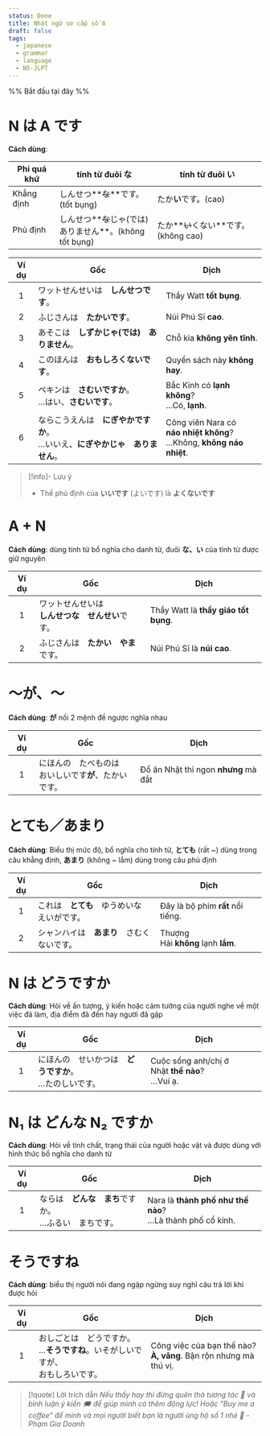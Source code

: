 ```yaml
---
status: Done
title: Nhật ngữ sơ cấp số 8
draft: false
tags:
  - japanese
  - grammar
  - language
  - N5-JLPT
---
```

%% Bắt đầu tại đây %%
# N は A です
**Cách dùng**:

|Phi quá khứ|tính từ đuôi な|tính từ đuôi い|
|---|---|---|
|Khẳng định|しんせつ**~~な~~**です。(tốt bụng)|たか**い**です。(cao)|
|Phủ định|しんせつ**~~な~~じゃ(では)　  <br>ありません**。(không tốt bụng)|たか**~~い~~くない**です。(không cao)|

| Ví dụ | Gốc                                              | Dịch                                                                          |
| :---: | ------------------------------------------------ | ----------------------------------------------------------------------------- |
|   1   | ワットせんせいは　**しんせつです**。                             | Thầy Watt **tốt bụng**.                                                       |
|   2   | ふじさんは　**たかいです**。                                 | Núi Phú Sĩ **cao**.                                                           |
|   3   | あそこは　**しずかじゃ(では)　ありません**。                        | Chỗ kia **không yên tĩnh**.                                                   |
|   4   | このほんは　**おもしろくないです**。                             | Quyển sách này **không hay**.                                                 |
|   5   | ペキンは　**さむいですか**。  <br>…はい、**さむいです**。             | Bắc Kinh có **lạnh không**?  <br>…Có, **lạnh**.                               |
|   6   | ならこうえんは　**にぎやかですか**。  <br>…いいえ、**にぎやかじゃ　ありません**。 | Công viên Nara có  <br>**náo nhiệt không**?  <br>…Không, **không náo nhiệt**. |

> [!info]- Lưu ý
> - Thể phủ định của **いいです** (よいです) là **よくないです**

# A + N
**Cách dùng**: dùng tính từ bổ nghĩa cho danh từ, đuôi **な、い** của tính từ được giữ nguyên

| Ví dụ | Gốc                                                    | Dịch                                 |
|:-----:| ------------------------------------------------------ | ------------------------------------ |
|   1   | ワットせんせいは　  <br>**しんせつな　せんせい**です。 | Thầy Watt là **thầy giáo tốt bụng**. |
|   2   | ふじさんは　**たかい　やま**です。                     | Núi Phú Sĩ là **núi cao**.           |

# ～が、～
**Cách dùng**: **が** nối 2 mệnh đề ngược nghĩa nhau

| Ví dụ | Gốc                                                          | Dịch                                 |
|:-----:| ------------------------------------------------------------ | ------------------------------------ |
|   1   | にほんの　たべものは　  <br>おいしいです**が**、たかいです。 | Đồ ăn Nhật thì ngon **nhưng** mà đắt |

# とても／あまり
**Cách dùng**: Biểu thị mức độ, bổ nghĩa cho tính từ, **とても** (rất ~) dùng trong câu khẳng định, **あまり** (không ~ lắm) dùng trong câu phủ định

| Ví dụ | Gốc                                          | Dịch                               |
|:-----:| -------------------------------------------- | ---------------------------------- |
|   1   | これは　**とても**　ゆうめいな　えいがです。 | Đây là bộ phim **rất** nổi tiếng.  |
|   2   | シャンハイは　**あまり**　さむくないです。   | Thượng Hải **không** lạnh **lắm**. |

# N は どうですか
**Cách dùng**: Hỏi về ấn tượng, ý kiến hoặc cảm tưởng của người nghe về một việc đã làm, địa điểm đã đến hay người đã gặp

| Ví dụ | Gốc                                                         | Dịch                                               |
|:-----:| ----------------------------------------------------------- | -------------------------------------------------- |
|   1   | にほんの　せいかつは　**どうですか**。  <br>…たのしいです。 | Cuộc sống anh/chị ở Nhật **thế nào**?  <br>…Vui ạ. |
	
# N₁ は どんな N₂ ですか
**Cách dùng**: Hỏi về tính chất, trạng thái của người hoặc vật và được dùng với hình thức bổ nghĩa cho danh từ

| Ví dụ | Gốc                                                       | Dịch                                                           |
|:-----:| --------------------------------------------------------- | -------------------------------------------------------------- |
|   1   | ならは　**どんな　まち**ですか。  <br>…ふるい　まちです。 | Nara là **thành phố như thế nào**?  <br>…Là thành phố cổ kính. |

# そうですね
**Cách dùng**: biểu thị người nói đang ngập ngừng suy nghĩ câu trả lời khi được hỏi

| Ví dụ | Gốc                                                  | Dịch                                                                  |
| :---: | ---------------------------------------------------- | --------------------------------------------------------------------- |
|   1   | おしごとは　どうですか。  <br>…**そうですね**。いそがしいですが、  <br>おもしろいです。 | Công việc của bạn thế nào?  <br>**À, vâng**. Bận rộn nhưng mà thú vị. |

> [!quote] Lời trích dẫn
> *Nếu thấy hay thì đừng quên thả tương tác 💛 và bình luận ý kiến 🗯️ để giúp mình có thêm động lực! Hoặc "Buy me a coffee" để mình và mọi người biết bạn là người ủng hộ số 1 nhé 🎉 - Phạm Gia Doanh*